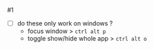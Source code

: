 #1
- [ ] do these only work on windows ?
	- focus window > `ctrl alt p`
	- toggle show/hide whole app > `ctrl alt o`
